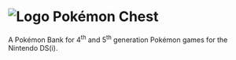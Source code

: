 # ![Logo](https://raw.githubusercontent.com/Universal-Team/pkmn-chest/master/nitrofiles/graphics/icon.png) Pokémon Chest
A Pokémon Bank for 4<sup>th</sup> and 5<sup>th</sup> generation Pokémon games for the Nintendo DS(i).
